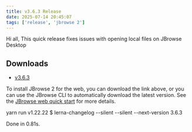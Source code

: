 ```yaml
---
title: v3.6.3 Release
date: 2025-07-14 20:45:07
tags: ['release', 'jbrowse 2']
---
```


Hi all, This quick release fixes issues with opening local files on JBrowse
Desktop

## Downloads

- [v3.6.3](https://github.com/GMOD/jbrowse-components/releases/tag/v3.6.3)

To install JBrowse 2 for the web, you can download the link above, or you can
use the JBrowse CLI to automatically download the latest version. See the
[JBrowse web quick start](https://jbrowse.org/jb2/docs/quickstart_web) for more
details.

yarn run v1.22.22 $ lerna-changelog --silent --silent --next-version 3.6.3

Done in 0.81s.
